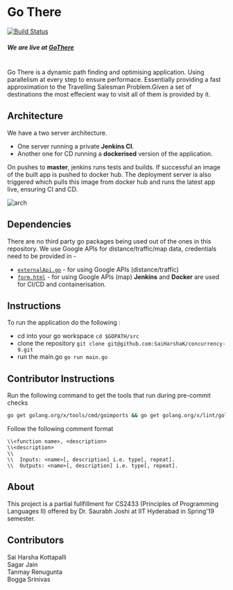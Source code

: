 # Go There
[![Build Status](http://ec2-54-167-230-179.compute-1.amazonaws.com:8080/buildStatus/icon?job=Concurrency/master)](http://ec2-54-167-230-179.compute-1.amazonaws.com:8080/job/Concurrency/job/master/)

##### We are live at [GoThere](www.gothere.tk)
\
Go There is a dynamic path finding and optimising application. Using parallelism at every step to ensure performace.
Essentially providing a fast approximation to the Travelling Salesman Problem.Given a set of destinations the most
effecient way to visit all of them is provided by it.

## Architecture
We have a two server architecture.
- One server running a private **Jenkins CI**.
- Another one for CD running a **dockerised** version of the application.

On pushes to **master**, jenkins runs tests and builds. If successful an image of the built app is pushed to docker hub.
The deployment server is also triggered which pulls this image from docker hub and runs the latest app live, ensuring CI and CD.

![arch](https://raw.githubusercontent.com/SaiHarshaK/concurrency-9/master/flowchart.png?token=AdPkfxCyU_IHJvdDY9bgF6jKwLmcRKHoks5cl5W_wA%3D%3D)

## Dependencies
There are no third party go packages being used out of the ones in this repository.
We use Google APIs for distance/traffic/map data, credentials need to be provided in - 
* [```externalApi.go```](server/externalApi.go) - for using Google APIs (distance/traffic)
* [```form.html```](public/form.html) - for using Google APIs (map)
**Jenkins** and **Docker** are used for CI/CD and containerisation.
## Instructions
To run the application do the following :
- cd into your go workspace
``` cd $GOPATH/src ```
- clone the repository
``` git clone git@github.com:SaiHarshaK/concurrency-9.git ```
- run the main.go
``` go run main.go ```
## Contributor Instructions

Run the following command to get the tools that run during pre-commit checks

```bash
go get golang.org/x/tools/cmd/goimports && go get golang.org/x/lint/golint && git config core.hooksPath .githooks
```
Follow the following comment format

```
\\<function name>, <description>
\\<description>
\\
\\	Inputs: <name>[, description] i.e. type[, repeat].
\\	Outputs: <name>[, description] i.e. type[, repeat].
```

## About

This project is a partial fullfillment for CS2433 (Principles of Programming Languages II) offered by Dr. Saurabh Joshi at IIT Hyderabad in Spring'19 semester.

## Contributors

Sai Harsha Kottapalli  
Sagar Jain  
Tanmay Renugunta  
Bogga Srinivas  
